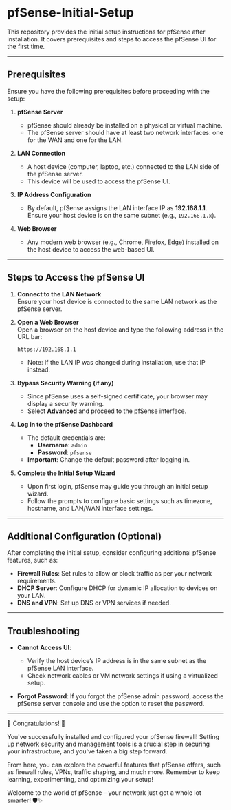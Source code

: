 # pfSense-Initial-Setup
This repository provides the initial setup instructions for pfSense after installation. It covers prerequisites and steps to access the pfSense UI for the first time.

---

## Prerequisites

Ensure you have the following prerequisites before proceeding with the setup:

1. **pfSense Server**  
   - pfSense should already be installed on a physical or virtual machine.
   - The pfSense server should have at least two network interfaces: one for the WAN and one for the LAN.

2. **LAN Connection**  
   - A host device (computer, laptop, etc.) connected to the LAN side of the pfSense server.
   - This device will be used to access the pfSense UI.

3. **IP Address Configuration**  
   - By default, pfSense assigns the LAN interface IP as **192.168.1.1**. Ensure your host device is on the same subnet (e.g., `192.168.1.x`).

4. **Web Browser**  
   - Any modern web browser (e.g., Chrome, Firefox, Edge) installed on the host device to access the web-based UI.

---

## Steps to Access the pfSense UI

1. **Connect to the LAN Network**  
   Ensure your host device is connected to the same LAN network as the pfSense server.

2. **Open a Web Browser**  
   Open a browser on the host device and type the following address in the URL bar:
   ```plaintext
   https://192.168.1.1
   ```
   - Note: If the LAN IP was changed during installation, use that IP instead.

3. **Bypass Security Warning (if any)**  
   - Since pfSense uses a self-signed certificate, your browser may display a security warning.
   - Select **Advanced** and proceed to the pfSense interface.

4. **Log in to the pfSense Dashboard**  
   - The default credentials are:
     - **Username**: `admin`
     - **Password**: `pfsense`
   - **Important**: Change the default password after logging in.

5. **Complete the Initial Setup Wizard**  
   - Upon first login, pfSense may guide you through an initial setup wizard.
   - Follow the prompts to configure basic settings such as timezone, hostname, and LAN/WAN interface settings.

---

## Additional Configuration (Optional)

After completing the initial setup, consider configuring additional pfSense features, such as:

- **Firewall Rules**: Set rules to allow or block traffic as per your network requirements.
- **DHCP Server**: Configure DHCP for dynamic IP allocation to devices on your LAN.
- **DNS and VPN**: Set up DNS or VPN services if needed.

---

## Troubleshooting

- **Cannot Access UI**: 
  - Verify the host device’s IP address is in the same subnet as the pfSense LAN interface.
  - Check network cables or VM network settings if using a virtualized setup.

- **Forgot Password**: If you forgot the pfSense admin password, access the pfSense server console and use the option to reset the password.

---
🎉 Congratulations! 🎉

You've successfully installed and configured your pfSense firewall! Setting up network security and management tools is a crucial step in securing your infrastructure, and you've taken a big step forward.

From here, you can explore the powerful features that pfSense offers, such as firewall rules, VPNs, traffic shaping, and much more. Remember to keep learning, experimenting, and optimizing your setup!

Welcome to the world of pfSense – your network just got a whole lot smarter! 🛡️✨
